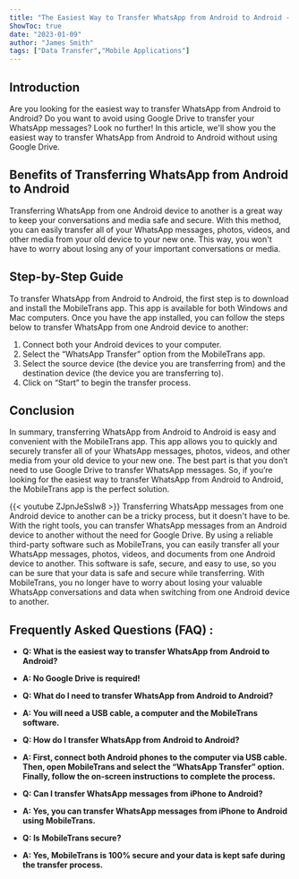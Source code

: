 ```yaml
---
title: "The Easiest Way to Transfer WhatsApp from Android to Android - No Google Drive Required!"
ShowToc: true 
date: "2023-01-09"
author: "James Smith" 
tags: ["Data Transfer","Mobile Applications"]
---
```

## Introduction
Are you looking for the easiest way to transfer WhatsApp from Android to Android? Do you want to avoid using Google Drive to transfer your WhatsApp messages? Look no further! In this article, we'll show you the easiest way to transfer WhatsApp from Android to Android without using Google Drive. 

## Benefits of Transferring WhatsApp from Android to Android
Transferring WhatsApp from one Android device to another is a great way to keep your conversations and media safe and secure. With this method, you can easily transfer all of your WhatsApp messages, photos, videos, and other media from your old device to your new one. This way, you won't have to worry about losing any of your important conversations or media.

## Step-by-Step Guide
To transfer WhatsApp from Android to Android, the first step is to download and install the MobileTrans app. This app is available for both Windows and Mac computers. Once you have the app installed, you can follow the steps below to transfer WhatsApp from one Android device to another: 

1. Connect both your Android devices to your computer. 
2. Select the “WhatsApp Transfer” option from the MobileTrans app. 
3. Select the source device (the device you are transferring from) and the destination device (the device you are transferring to). 
4. Click on “Start” to begin the transfer process. 

## Conclusion
In summary, transferring WhatsApp from Android to Android is easy and convenient with the MobileTrans app. This app allows you to quickly and securely transfer all of your WhatsApp messages, photos, videos, and other media from your old device to your new one. The best part is that you don’t need to use Google Drive to transfer WhatsApp messages. So, if you’re looking for the easiest way to transfer WhatsApp from Android to Android, the MobileTrans app is the perfect solution.

{{< youtube ZJpnJeSslw8 >}} 
Transferring WhatsApp messages from one Android device to another can be a tricky process, but it doesn't have to be. With the right tools, you can transfer WhatsApp messages from an Android device to another without the need for Google Drive. By using a reliable third-party software such as MobileTrans, you can easily transfer all your WhatsApp messages, photos, videos, and documents from one Android device to another. This software is safe, secure, and easy to use, so you can be sure that your data is safe and secure while transferring. With MobileTrans, you no longer have to worry about losing your valuable WhatsApp conversations and data when switching from one Android device to another.

## Frequently Asked Questions (FAQ) :
- **Q: What is the easiest way to transfer WhatsApp from Android to Android?** 
- **A: No Google Drive is required!**

- **Q: What do I need to transfer WhatsApp from Android to Android?**
- **A: You will need a USB cable, a computer and the MobileTrans software.**

- **Q: How do I transfer WhatsApp from Android to Android?**
- **A: First, connect both Android phones to the computer via USB cable. Then, open MobileTrans and select the “WhatsApp Transfer” option. Finally, follow the on-screen instructions to complete the process.**

- **Q: Can I transfer WhatsApp messages from iPhone to Android?**
- **A: Yes, you can transfer WhatsApp messages from iPhone to Android using MobileTrans.**

- **Q: Is MobileTrans secure?**
- **A: Yes, MobileTrans is 100% secure and your data is kept safe during the transfer process.**


